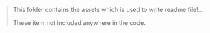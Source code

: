 >  This folder contains the assets which is used to write readme file!...
>  
>  These item not included anywhere in the code.
